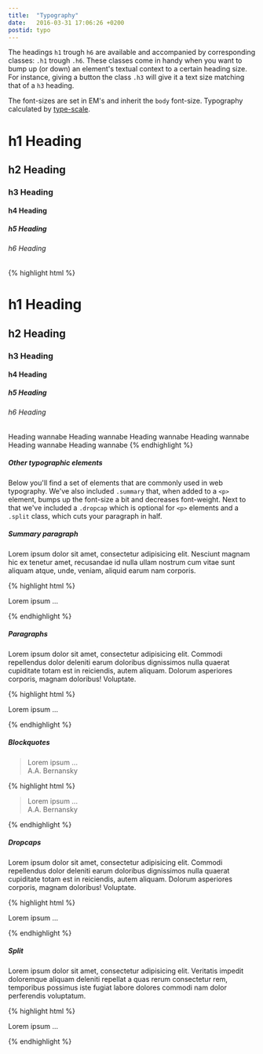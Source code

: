 ```yaml
---
title:  "Typography"
date:   2016-03-31 17:06:26 +0200
postid: typo
---
```

The headings `h1` trough `h6` are available and accompanied by corresponding classes: `.h1` trough `.h6`.
These classes come in handy when you want to bump up (or down) an element's textual context to a certain heading size. For instance, giving a button the class `.h3` will give it a text size
matching that of a `h3` heading.

The font-sizes are set in EM's and inherit the `body` font-size. 
Typography calculated by [type-scale](http://type-scale.com/).

<div class="typo-example-no-margin">

<h1>h1 Heading</h1> 
<h2>h2 Heading</h2> 
<h3>h3 Heading</h3> 
<h4>h4 Heading</h4> 
<h5>h5 Heading</h5> 
<h6>h6 Heading</h6> 
    
</div>

{% highlight html %}
<!-- Heading tags -->
<h1>h1 Heading</h1> <!-- font-size: 3.157em; margin-top: 0; -->
<h2>h2 Heading</h2> <!-- font-size: 2.369em; -->
<h3>h3 Heading</h3> <!-- font-size: 1.777em; -->
<h4>h4 Heading</h4> <!-- font-size: 1.333em; -->
<h5>h5 Heading</h5> <!-- font-size: 1em; font-weight: bold; -->
<h6>h6 Heading</h6> <!-- font-size: 0.75em; -->

<!-- Heading classes -->
<span class="h1">Heading wannabe</span>
<span class="h2">Heading wannabe</span>
<span class="h3">Heading wannabe</span>
<span class="h4">Heading wannabe</span>
<span class="h5">Heading wannabe</span>
<span class="h6">Heading wannabe</span>
{% endhighlight %}

##### Other typographic elements
Below you'll find a set of elements that are commonly used in web typography.
We've also included `.summary` that, when added to a `<p>` element, bumps up the font-size a bit and decreases font-weight.
Next to that we've included a `.dropcap` which is optional for `<p>` elements and a `.split` class, which cuts your
paragraph in half.

##### Summary paragraph 

<p class="summary">Lorem ipsum dolor sit amet, consectetur adipisicing elit. Nesciunt magnam hic ex tenetur amet, recusandae id nulla ullam nostrum cum vitae sunt aliquam atque, unde, veniam, aliquid earum nam corporis.</p>
{% highlight html %}
<!-- Bumps up the font-size and decreases font-weight -->
<p class="summary">Lorem ipsum ...</p>
{% endhighlight %}


##### Paragraphs
<p>Lorem ipsum dolor sit amet, consectetur adipisicing elit. Commodi repellendus dolor deleniti earum doloribus dignissimos nulla quaerat cupiditate totam est in reiciendis, autem aliquam. Dolorum asperiores corporis, magnam doloribus! Voluptate.</p>
{% highlight html %}
<!-- Standard paragraph -->
<p>Lorem ipsum ...</p>
{% endhighlight %}


##### Blockquotes 
<blockquote>Lorem ipsum ...
    <footer>A.A. Bernansky</footer>
</blockquote>

{% highlight html %}
<blockquote>Lorem ipsum ...
    <footer>A.A. Bernansky</footer>
</blockquote>
{% endhighlight %}

##### Dropcaps 
<p class="dropcap">Lorem ipsum dolor sit amet, consectetur adipisicing elit. Commodi repellendus dolor deleniti earum doloribus dignissimos nulla quaerat cupiditate totam est in reiciendis, autem aliquam. Dolorum asperiores corporis, magnam doloribus! Voluptate.</p>
{% highlight html %}
<p class="dropcap">Lorem ipsum ...</p>
{% endhighlight %}

##### Split
<p class="split">Lorem ipsum dolor sit amet, consectetur adipisicing elit. Veritatis impedit doloremque aliquam deleniti repellat a quas rerum consectetur rem, temporibus possimus iste fugiat labore dolores commodi nam dolor perferendis voluptatum.</p>
{% highlight html %}
<!-- Breaks a text element into two columns until $phone-landscape-size is reached -->
<p class="split">Lorem ipsum ...</p>
{% endhighlight %}